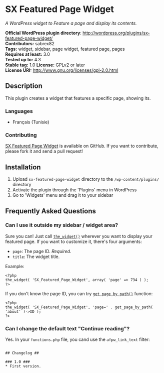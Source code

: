 # SX Featured Page Widget #
*A WordPress widget to Feature a page and display its contents.*  


**Official WordPress plugin directory**: http://wordpress.org/plugins/sx-featured-page-widget/  
**Contributors:** sabrex82  
**Tags:** widget, sidebar, page widget, featured page, pages  
**Requires at least:** 3.0  
**Tested up to:** 4.3  
**Stable tag:** 1.0 
**License:** GPLv2 or later  
**License URI:** http://www.gnu.org/licenses/gpl-2.0.html

## Description ##

This plugin creates a widget that features a specific page, showing its.

### Languages ###

* Français (Tunisie)

### Contributing ###
[SX Featured Page Widget](https://github.com/redweb-tn/sx-featured-page-widget) is available on GitHub. If you want to contribute, please fork it and send a pull request!

## Installation ##

1. Upload `sx-featured-page-widget` directory to the `/wp-content/plugins/` directory
2. Activate the plugin through the 'Plugins' menu in WordPress
3. Go to 'Widgets' menu and drag it to your sidebar

## Frequently Asked Questions ##

### Can I use it outside my sidebar / widget area?

Sure you can! Just call [`the_widget()`](http://codex.wordpress.org/Function_Reference/the_widget) wherever you want to display your featured page. If you want to customize it, there's four arguments:

* `page`: The page ID. *Required*.
* `title`: The widget title.

Example:
```
<?php
the_widget( 'SX_Featured_Page_Widget', array( 'page' => 734 ) );
?>
```

If you don't know the page ID, you can try [`get_page_by_path()`](http://codex.wordpress.org/Function_Reference/get_page_by_path) function:
```
<?php
the_widget( 'SX_Featured_Page_Widget', 'page=' . get_page_by_path( 'about' )->ID );
?>
```

### Can I change the default text "Continue reading"? ###

Yes. In your `functions.php` file, you cand use the `afpw_link_text` filter:
```

## Changelog ##

### 1.0 ###
* First version.
